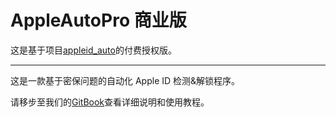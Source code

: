 # AppleAutoPro 商业版
这是基于项目[appleid_auto](https://github.com/pplulee/appleid_auto)的付费授权版。

---

这是一款基于密保问题的自动化 Apple ID 检测&解锁程序。

请移步至我们的[GitBook](https://docs.appleidauto.org/)查看详细说明和使用教程。